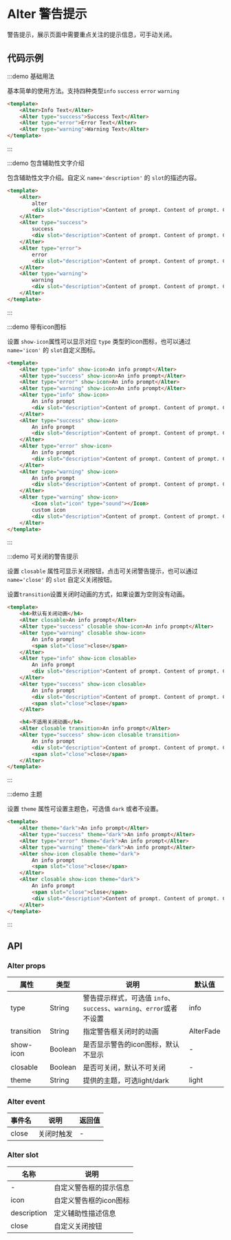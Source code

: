 # Alter 警告提示

警告提示，展示页面中需要重点关注的提示信息，可手动关闭。

## 代码示例


:::demo 基础用法

基本简单的使用方法。支持四种类型`info` `success` `error` `warning`

```html
<template>
    <Alter>Info Text</Alter>
    <Alter type="success">Success Text</Alter>
    <Alter type="error">Error Text</Alter>
    <Alter type="warning">Warning Text</Alter>
</template>
```
:::


:::demo 包含辅助性文字介绍

包含辅助性文字介绍。自定义 `name='description'` 的 `slot`的描述内容。

```html
<template>
    <Alter>
        alter
        <div slot="description">Content of prompt. Content of prompt. Content of prompt. Content of prompt.</div>
    </Alter>
    <Alter type="success">
        success
        <div slot="description">Content of prompt. Content of prompt. Content of prompt. Content of prompt.</div>
    </Alter>
    <Alter type="error">
        error
        <div slot="description">Content of prompt. Content of prompt. Content of prompt. Content of prompt.</div>
    </Alter>
    <Alter type="warning">
        warning
        <div slot="description">Content of prompt. Content of prompt. Content of prompt. Content of prompt.</div>
    </Alter>
</template>
```
:::



:::demo 带有icon图标

设置 `show-icon`属性可以显示对应 `type` 类型的icon图标，也可以通过 `name='icon'` 的 `slot`自定义图标。

```html
<template>
    <Alter type="info" show-icon>An info prompt</Alter>
    <Alter type="success" show-icon>An info prompt</Alter>
    <Alter type="error" show-icon>An info prompt</Alter>
    <Alter type="warning" show-icon>An info prompt</Alter>
    <Alter type="info" show-icon>
        An info prompt
        <div slot="description">Content of prompt. Content of prompt. Content of prompt. Content of prompt.</div>
    </Alter>
    <Alter type="success" show-icon>
        An info prompt
        <div slot="description">Content of prompt. Content of prompt. Content of prompt. Content of prompt.</div>
    </Alter>
    <Alter type="error" show-icon>
        An info prompt
        <div slot="description">Content of prompt. Content of prompt. Content of prompt. Content of prompt.</div>
    </Alter>
    <Alter type="warning" show-icon>
        An info prompt
        <div slot="description">Content of prompt. Content of prompt. Content of prompt. Content of prompt.</div>
    </Alter>
    <Alter type="warning" show-icon>
        <Icon slot="icon" type="sound"></Icon>
        custom icon
        <div slot="description">Content of prompt. Content of prompt. Content of prompt. Content of prompt.</div>
    </Alter>
</template>
```
:::



:::demo 可关闭的警告提示

设置 `closable` 属性可显示关闭按钮，点击可关闭警告提示，也可以通过 `name='close'` 的 `slot` 自定义关闭按钮。

设置`transition`设置关闭时动画的方式，如果设置为空则没有动画。

```html
<template>
    <h4>默认有关闭动画</h4>
    <Alter closable>An info prompt</Alter>
    <Alter type="success" closable show-icon>An info prompt</Alter>
    <Alter type="warning" closable show-icon>
        An info prompt
        <span slot="close">close</span>
    </Alter>
    <Alter type="info" show-icon closable>
        An info prompt
        <div slot="description">Content of prompt. Content of prompt. Content of prompt. Content of prompt.</div>
    </Alter>
    <Alter type="success" show-icon closable>
        An info prompt
        <div slot="description">Content of prompt. Content of prompt. Content of prompt. Content of prompt.</div>
        <span slot="close">close</span>
    </Alter>

    <h4>不适用关闭动画</h4>
    <Alter closable transition>An info prompt</Alter>
    <Alter type="success" show-icon closable transition>
        An info prompt
        <div slot="description">Content of prompt. Content of prompt. Content of prompt. Content of prompt.</div>
        <span slot="close">close</span>
    </Alter>
</template>
```
:::



:::demo 主题

设置 `theme` 属性可设置主题色，可选值 `dark` 或者不设置。

```html
<template>
    <Alter theme="dark">An info prompt</Alter>
    <Alter type="success" theme="dark">An info prompt</Alter>
    <Alter type="error" theme="dark">An info prompt</Alter>
    <Alter type="warning" theme="dark">An info prompt</Alter>
    <Alter show-icon closable theme="dark">
        An info prompt
        <span slot="close">close</span>
    </Alter>
    <Alter closable show-icon theme="dark">
        An info prompt
        <span slot="close">close</span>
        <div slot="description">Content of prompt. Content of prompt. Content of prompt. Content of prompt.</div>
    </Alter>
</template>
```
:::



## API

### Alter props

| 属性 | 类型 | 说明 | 默认值 |
| ---- | ---- | ---- | ---- |
| type | String | 警告提示样式，可选值 `info`、`success`、`warning`、`error`或者不设置 | info |
| transition | String | 指定警告框关闭时的动画 | AlterFade |
| show-icon | Boolean | 是否显示警告的icon图标，默认不显示 | - |
| closable | Boolean | 是否可关闭，默认不可关闭 | - |
| theme | String | 提供的主题，可选light/dark | light |


### Alter event

| 事件名 | 说明 | 返回值 |
| ---- | ---- | ---- |
| close | 关闭时触发 | - |


### Alter slot

| 名称 | 说明 |
| ---- | ---- |
| - | 自定义警告框的提示信息 |
| icon | 自定义警告框的icon图标 |
| description | 定义辅助性描述信息 |
| close | 自定义关闭按钮 |
